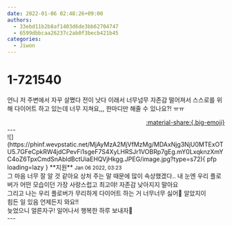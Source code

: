 ```yaml
---
date: 2022-01-06 02:48:26+09:00
authors:
  - 33ebd11b2b8af1403d6de3bb62704747
  - 6599dbbcaa26237c2ab0f3becb421b45
categories:
  - Jiwon
---
```


# 1-721540

<div class="post-container" markdown="1">
<div class="content-container md-sidebar__scrollwrap" markdown="1">

언니 저 주변에서 자꾸 살쪘다 전이 낫다 이래서 너무넘무 자존감 떨어져서 스스로를 위해 다이어트 하고 있는데 너무 지쳐요,,, 한마디만 해줄 수 있나요?! ㅠㅠ

</div>
</div>

<div style="text-align: right;" markdown="1">
<a href="https://weverse.io/fromis9/fanpost/1-721540" style="text-align: right;">:material-share:{.big-emoji}</a>
</div>
---

<div class="comments-container md-sidebar__scrollwrap" markdown="1">
<div class="comment" markdown="1">
<div class='id-container' markdown="1">
![](https://phinf.wevpstatic.net/MjAyMzA2MjVfMzMg/MDAxNjg3NjU0MTExOTU5.7GFeCpkRW4jdCPevFi1sgeF7S4XyLHRSJr1VOBRp7gEg.mY0LxqknzXmYC4oZ6TpxCmdSnAbldBctUiaEHQVjHkgg.JPEG/image.jpg?type=s72){ pfp loading=lazy }
**<span class="artist">지원</span>** <small>Jan 06 2022, 03:23</small><br>
</div>
<div class='comment-body' markdown="1">
그 마음 너무 잘 알 것 같아요 상처 주는 말 때문에 많이 속상했겠다.. 내 눈엔 우리 플로버가 어떤 모습이던 가장 사랑스럽고 최고야! 자존감 낮아지지 말아요 <br>그리고 나는 우리 플로버가 무리하게 다이어트 하는 거 너무너무 싫어🥺 알았지이<br>힘든 일 있음 언제든지 와요!!<br>늦었으니 얼른자구! 일어나서 행복한 하루 보내자🥰
</div>
</div>
</div>
---
